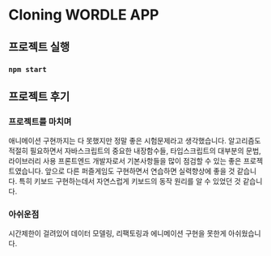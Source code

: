 # Cloning WORDLE APP 

## 프로젝트 실행
### `npm start`

[comment]: <> (## TODO LIST)

[comment]: <> (### 요구사항)

[comment]: <> (- [x] React로 작성합니다. &#40;Next와 같은 프레임워크 없이 순수 React로 작성&#41;)

[comment]: <> (- [x] 상태관리는 제한없이 편한 도구를 사용합니다. &#40;Mobx 사용&#41;)

[comment]: <> (- [x] 스타일링에는 css-in-js 형식을 권장합니다. &#40;Styled-component 사용&#41;)

[comment]: <> (### UI)

[comment]: <> (- [x] 베이스 UI는 wordle을 참고합니다.)

[comment]: <> (- [x] header / 30개의 글자 tile들 / keyboard UI)

[comment]: <> (- [ ] wordle의 animation은 넣으면 좋지만 안넣어도 무방합니다.)

[comment]: <> (- ### tile color는 다음을 따릅니다.)

[comment]: <> (- [x] green: #6aaa64)

[comment]: <> (- [x] yellow: #c9b458)

[comment]: <> (- [x] gray: #787c7e)

[comment]: <> (- [x] 시도 횟수를 초과하거나 정답 단어를 맞춘 후에 표시되는 statistics popup 대신 공유 팝업이 표시되며 공유 버튼과 다시하기 버튼, 닫기 버튼만 존재합니다.)

[comment]: <> (### FEATURES)

[comment]: <> (- [x] 기본 기능들은 wordle의 기능과 동일합니다.)

[comment]: <> (- [x] 실제 키보드 입력, UI 키보드 클릭은 정상적으로 작동합니다.)

[comment]: <> (- [x] 한 단어는 5글자를 넘길 수 없습니다.)

[comment]: <> (- [x] 5글자를 채우지 않고 제출시 제출되지 않고 에러 토스트가 표시됩니다.)

[comment]: <> (- [x] 단어가 invalid 할 경우 제출되지 않고 에러 토스트가 표시됩니다.)

[comment]: <> (- [x] 제출 후에 tile, keyboard의 배경색은 정상적으로 변경됩니다.)

[comment]: <> (- [x] 제출 횟수는 6회를 초과할 수 없습니다. )

[comment]: <> (- [x] 6회 제출을 하거나 정답 단어를 맞출 경우 정상적으로 공유 팝업이 표시됩니다.)

[comment]: <> (- [x] 공유 팝업의 공유 버튼 클릭시 결과 텍스트가 클립보드에 복사됩니다. &#40;아래는 결과 공유 텍스트의 형식&#41;)

[comment]: <> (- [x] 공유 팝업의 다시하기 버튼 클릭시 정답 단어, 지금까지 제출한 단어가 초기화 되며 팝업이 닫힙니다.)

[comment]: <> (- [x] 공유 팝업의 닫기 버튼 클릭시 팝업이 닫힙니다.)

[comment]: <> (- [x] 허용되는 단어는 words.json에 있는 단어들로 제한됩니다.)

## 프로젝트 후기

### 프로젝트를 마치며
애니메이션 구현까지는 다 못했지만 정말 좋은 시험문제라고 생각했습니다.
알고리즘도 적절히 필요하면서 자바스크립트의 중요한 내장함수들, 타입스크립트의 대부분의 문법, 라이브러리 사용
프론트엔드 개발자로서 기본사항들을 많이 점검할 수 있는 좋은 프로젝트였습니다.
앞으로 다른 퍼즐게임도 구현하면서 연습하면 실력향상에 좋을 것 같습니다.
특히 키보드 구현하는데서 자연스럽게 키보드의 동작 원리를 알 수 있었던 것 같습니다.

### 아쉬운점
시간제한이 걸려있어 데이터 모델링, 리팩토링과 에니메이션 구현을 못한게 아쉬웠습니다.